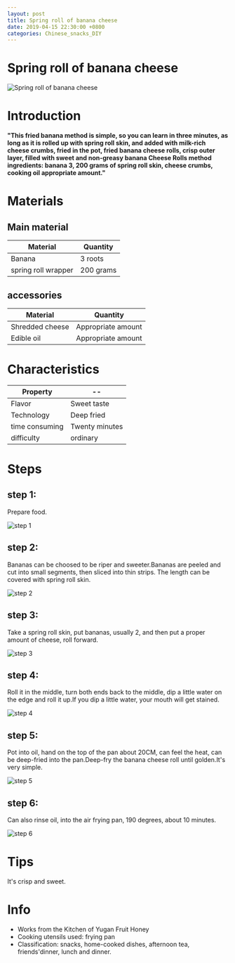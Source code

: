 ```yaml
---
layout: post
title: Spring roll of banana cheese
date: 2019-04-15 22:30:00 +0800
categories: Chinese_snacks_DIY
---
```


# Spring roll of banana cheese

![Spring roll of banana cheese]({{site.baseurl}}/img/430048/430048.jpg)

# Introduction

**"This fried banana method is simple, so you can learn in three minutes, as long as it is rolled up with spring roll skin, and added with milk-rich cheese crumbs, fried in the pot, fried banana cheese rolls, crisp outer layer, filled with sweet and non-greasy banana Cheese Rolls method ingredients: banana 3, 200 grams of spring roll skin, cheese crumbs, cooking oil appropriate amount."**

# Materials


## Main material

Material|Quantity
--|--
Banana|3 roots
spring roll wrapper|200 grams

## accessories

Material|Quantity
--|--
Shredded cheese|Appropriate amount
Edible oil|Appropriate amount

# Characteristics

Property|--
--|--
Flavor|Sweet taste
Technology|Deep fried
time consuming|Twenty minutes
difficulty|ordinary

# Steps

## step 1:

Prepare food.

![step 1]({{site.baseurl}}/img/430048/1.jpg)

## step 2:

Bananas can be choosed to be riper and sweeter.Bananas are peeled and cut into small segments, then sliced into thin strips. The length can be covered with spring roll skin.

![step 2]({{site.baseurl}}/img/430048/2.jpg)

## step 3:

Take a spring roll skin, put bananas, usually 2, and then put a proper amount of cheese, roll forward.

![step 3]({{site.baseurl}}/img/430048/3.jpg)

## step 4:

Roll it in the middle, turn both ends back to the middle, dip a little water on the edge and roll it up.If you dip a little water, your mouth will get stained.

![step 4]({{site.baseurl}}/img/430048/4.jpg)

## step 5:

Pot into oil, hand on the top of the pan about 20CM, can feel the heat, can be deep-fried into the pan.Deep-fry the banana cheese roll until golden.It's very simple.

![step 5]({{site.baseurl}}/img/430048/5.jpg)

## step 6:

Can also rinse oil, into the air frying pan, 190 degrees, about 10 minutes.

![step 6]({{site.baseurl}}/img/430048/6.jpg)

# Tips

It's crisp and sweet.

# Info

- Works from the Kitchen of Yugan Fruit Honey
- Cooking utensils used: frying pan
- Classification: snacks, home-cooked dishes, afternoon tea, friends'dinner, lunch and dinner.
